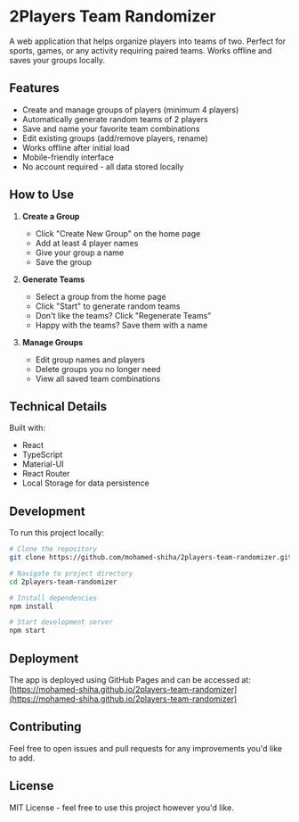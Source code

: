 # 2Players Team Randomizer

A web application that helps organize players into teams of two. Perfect for sports, games, or any activity requiring paired teams. Works offline and saves your groups locally.

## Features

- Create and manage groups of players (minimum 4 players)
- Automatically generate random teams of 2 players
- Save and name your favorite team combinations
- Edit existing groups (add/remove players, rename)
- Works offline after initial load
- Mobile-friendly interface
- No account required - all data stored locally

## How to Use

1. **Create a Group**
   - Click "Create New Group" on the home page
   - Add at least 4 player names
   - Give your group a name
   - Save the group

2. **Generate Teams**
   - Select a group from the home page
   - Click "Start" to generate random teams
   - Don't like the teams? Click "Regenerate Teams"
   - Happy with the teams? Save them with a name

3. **Manage Groups**
   - Edit group names and players
   - Delete groups you no longer need
   - View all saved team combinations

## Technical Details

Built with:
- React
- TypeScript
- Material-UI
- React Router
- Local Storage for data persistence

## Development

To run this project locally:

```bash
# Clone the repository
git clone https://github.com/mohamed-shiha/2players-team-randomizer.git

# Navigate to project directory
cd 2players-team-randomizer

# Install dependencies
npm install

# Start development server
npm start
```

## Deployment

The app is deployed using GitHub Pages and can be accessed at:
[https://mohamed-shiha.github.io/2players-team-randomizer](https://mohamed-shiha.github.io/2players-team-randomizer)

## Contributing

Feel free to open issues and pull requests for any improvements you'd like to add.

## License

MIT License - feel free to use this project however you'd like.
